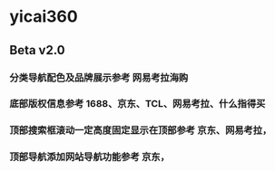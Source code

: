 # yicai360
## Beta v2.0
### 分类导航配色及品牌展示参考 网易考拉海购
### 底部版权信息参考 1688、京东、TCL、网易考拉、什么指得买
### 顶部搜索框滚动一定高度固定显示在顶部参考 京东、网易考拉，
### 顶部导航添加网站导航功能参考 京东，

